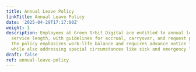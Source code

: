```yaml
---
title: Annual Leave Policy
linkTitle: Annual Leave Policy
date: '2025-04-29T17:17:00Z'
weight: 1
description: Employees at Green Orbit Digital are entitled to annual leave based on
  service length, with guidelines for accrual, carryover, and request procedures.
  The policy emphasizes work-life balance and requires advance notice for leave requests,
  while also addressing special circumstances like sick and emergency leave.
draft: false
ref: annual-leave-policy
---
```


